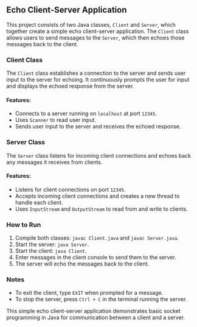 ## Echo Client-Server Application

This project consists of two Java classes, `Client` and `Server`, which together create a simple echo client-server application. The `Client` class allows users to send messages to the `Server`, which then echoes those messages back to the client.

### Client Class

The `Client` class establishes a connection to the server and sends user input to the server for echoing. It continuously prompts the user for input and displays the echoed response from the server.

#### Features:
- Connects to a server running on `localhost` at port `12345`.
- Uses `Scanner` to read user input.
- Sends user input to the server and receives the echoed response.

### Server Class

The `Server` class listens for incoming client connections and echoes back any messages it receives from clients. 

#### Features:
- Listens for client connections on port `12345`.
- Accepts incoming client connections and creates a new thread to handle each client.
- Uses `InputStream` and `OutputStream` to read from and write to clients.

### How to Run
1. Compile both classes: `javac Client.java` and `javac Server.java`.
2. Start the server: `java Server`.
3. Start the client: `java Client`.
4. Enter messages in the client console to send them to the server.
5. The server will echo the messages back to the client.

### Notes
- To exit the client, type `EXIT` when prompted for a message.
- To stop the server, press `Ctrl + C` in the terminal running the server.

This simple echo client-server application demonstrates basic socket programming in Java for communication between a client and a server.
